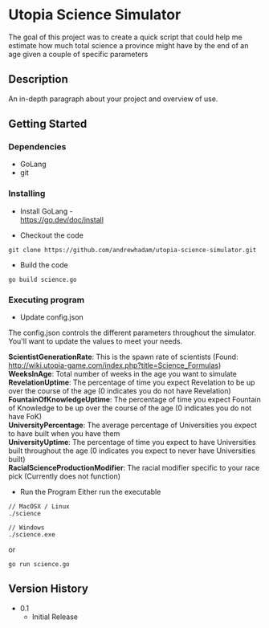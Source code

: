 # Utopia Science Simulator

The goal of this project was to create a quick script that could help me estimate how much total science a province might have by the end of an age given a couple of specific parameters

## Description

An in-depth paragraph about your project and overview of use.

## Getting Started

### Dependencies

* GoLang
* git

### Installing

* Install GoLang -  
https://go.dev/doc/install

* Checkout the code   
```
git clone https://github.com/andrewhadam/utopia-science-simulator.git 
```

* Build the code  

``` 
go build science.go 
```

### Executing program

* Update config.json  

The config.json controls the different parameters throughout the simulator.  You'll want to update the values to meet your needs.  

**ScientistGenerationRate**: This is the spawn rate of scientists  (Found: http://wiki.utopia-game.com/index.php?title=Science_Formulas)  
**WeeksInAge**: Total number of weeks in the age you want to simulate  
**RevelationUptime**: The percentage of time you expect Revelation to be up over the course of the age  (0 indicates you do not have Revelation)  
**FountainOfKnowledgeUptime**: The percentage of time you expect Fountain of Knowledge to be up over the course of the age (0 indicates you do not have FoK)  
**UniversityPercentage**: The average percentage of Universities you expect to have built when you have them    
**UniversityUptime**: The percentage of time you expect to have Universities built throughout the age  (0 indicates you expect to never have Universities built)  
**RacialScienceProductionModifier**: The racial modifier specific to your race pick (Currently does not function)  

* Run the Program
Either run the executable
```
// MacOSX / Linux 
./science

// Windows 
./science.exe
```

or 

```
go run science.go
```

## Version History

* 0.1
    * Initial Release